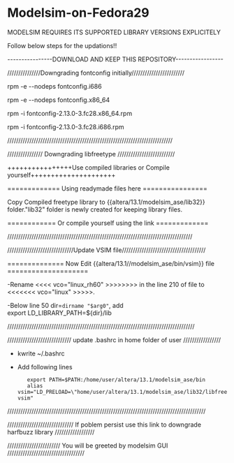 # Modelsim-on-Fedora29

MODELSIM REQUIRES ITS SUPPORTED LIBRARY VERSIONS EXPLICITELY

Follow below steps for the updations!!

----------------DOWNLOAD AND KEEP THIS REPOSITORY-----------------

///////////////Downgrading fontconfig initially////////////////////////

rpm -e --nodeps fontconfig.i686

rpm -e --nodeps fontconfig.x86_64

rpm -i fontconfig-2.13.0-3.fc28.x86_64.rpm

rpm -i fontconfig-2.13.0-3.fc28.i686.rpm


///////////////////////////////////////////////////////////////////////////


////////////////  Downgrading libfreetype    //////////////////////////


++++++++++++++++Use compiled libraries or Compile yourself+++++++++++++++++++++



=============     Using readymade files here         ================


Copy Compiled freetype library to {{altera/13.1/modelsim_ase/lib32}} folder."lib32" folder is newly created for keeping library files.


============  Or   compile yourself using the link      =============

////////////////////////////////////////////////////////////////////////////////////


//////////////////////////////Update VSIM file//////////////////////////////////////


==============  Now Edit {{altera/13.1//modelsim_ase/bin/vsim}} file  ====================
                                              
-Rename <<<<   vco="linux_rh60"    >>>>>>>>  in the line 210 of <vsim> file to  <<<<<<<    vco="linux"  >>>>>.

-Below line 50 dir=`dirname "$arg0"`, add  
                                              export LD_LIBRARY_PATH=${dir}/lib
                                              
                                              
                                             
/////////////////////////////////////////////////////////////////////////////////////



/////////////////////////////  update .bashrc  in home folder of user  /////////////////

-  kwrite ~/.bashrc
-  Add following lines

          export PATH=$PATH:/home/user/altera/13.1/modelsim_ase/bin
          alias vsim="LD_PRELOAD=\"home/user/altera/13.1/modelsim_ase/lib32/libfreetype.so.6\" vsim"
          
          
//////////////////////////////////////////////////////////////////////////////////////////


//////////////////////////////  If poblem persist use this link to downgrade harfbuzz library //////////////////




////////////////////////   You will be greeted by modelsim GUI     ///////////////////////////////////








